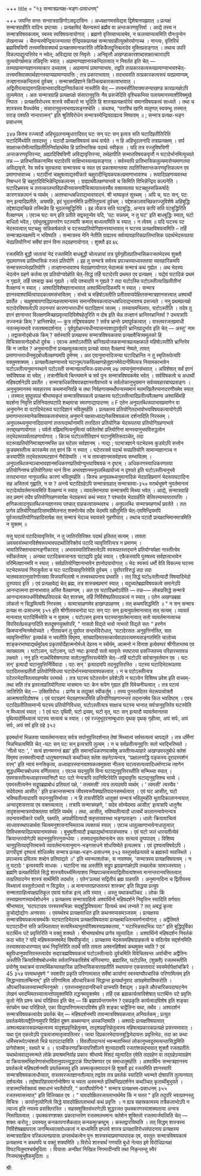 +++
title = "१३ सन्मात्रप्रत्यक्ष-भङ्ग-प्रसाधनम्"

+++
जयन्ति सन्तः सन्सात्रग्राहिणोऽसद्वदासिनः । 
अध्यक्षागमसंवेद्यस द्विशेषानपह्नवात् ॥ 
प्रत्यक्षं सन्मात्रग्राहीति वादिनः प्रष्टव्याः । प्रत्यक्षमिदं चैतन्यरूपं ब्रह्मैव वा अन्तःकरणवृत्तिर्वा । आद्ये तस्य न सन्मात्रविषयकत्वम्, स्वस्य स्वविषयत्वायोगात् । ब्रह्मणो वृत्तिव्याप्यत्वमेव, न फलव्याप्यत्वमिति पौनःपुन्येन लेखनाच्च । चैतन्यस्येन्द्रियाजन्यतया ऐन्द्रियकप्रत्यक्षं सन्मात्रग्राहीत्युक्तेरयोगाच्च । नान्त्यः, वृत्तिरियं ब्रह्मविषयिणी तत्त्वमसिवाक्यार्थ प्रत्यक्षसमानाकारेति लौकिकैतद्वृत्तिबलादेव मुक्तिप्रसङ्गात् । तथाच उपरि विकल्पाद्युत्पत्तिरेव न भवेत्; अविद्याया एव निवृत्तेः । अनिवृत्तौ अखण्डाकारशाब्दसाक्षात्कारादपि तुल्ययोगक्षेमान्न तन्निवृत्तिः स्यात् । अप्रामाण्यज्ञानास्कन्दितत्वात् न निवर्तत इति चेत् — तस्याप्रामाण्यज्ञानस्याकार उच्यताम् । अप्रामाण्यं प्रामाण्याभावः, तद्वति तत्प्रकारकत्वरूपप्रामाण्याभावश्चेत्-तत्त्वमसिवाक्यार्थज्ञानस्याप्यप्रामाण्यापत्तिः ; तत्र प्रकाराभावात् । तदभाववति तत्प्रकारकत्वरूपं यदप्रामाण्यम्, तज्ज्ञानास्कन्दितत्वं दुर्वचम् । सन्मात्रमहिज्ञाने किञ्चित्प्रकारकत्वाभावात् । अद्वितीयत्वाद्यवगाहित्वाभावादविद्यानिवर्तकत्वं नास्तीति चेत् — तत्त्वमसीतिवाक्यजन्याखण्ड कारप्रत्यक्षेऽपि तुल्यमेतत् । अतः सन्मात्रग्राहि प्रत्यक्षपक्षे संसारानुवृत्तिः नैव प्रसजेदिति वृश्चिकभिया पलायमानस्याशीविषमुखे निपातः । प्रत्यक्षविरोधस्य शास्त्रे स्वीकारो मा भूदिति हि शास्त्रप्रत्यक्षयोरेवं समानविषयकत्वं साध्यते । तथा च शास्त्रस्य वैयर्थ्यमेव ; संसारानुवृत्त्यभावप्रसङ्गश्चेति । कथश्च, “पराश्चि खानि व्यतृणत् स्वयम्भूः तस्मात् पराङ् पश्यति नान्तरात्मन्” इति श्रुतिविरोधेन सन्मात्रस्येन्द्रियग्राह्यत्व मिष्यताम् ॥ 
; 
सन्मात्र प्रत्यक्ष-भङ्ग प्रसाधनम् 

३४७ 
किश्च रज्ज्वादौ अहिभूदलनाम्बुधारादिवत् घटः सन् पटः सन् इत्यत्र सति घटादिप्रतीतिरिति घटादिर्मिथ्येति तावदस्तु । घटादौ प्रत्यक्षविषयत्वं कथं वार्यते । न हि अहिभूदलनादि तत्राप्रत्यक्षम् । सर्प साक्षात्करोमीत्यादिप्रतीतिनिर्वाहार्थमेव हि प्रातिभासिक पदार्थः स्वीकृतः । यदि तत्र रज्जुविषयिणी अन्तःकरणवृत्तिरन्या, अह्यादिविषयिणी अविद्यावृत्तिरन्या, तथेहापीति सन्मातविषयकवृत्तौ न घटादेर्भानमित्युच्यते तन्न — प्रातिभासिकानामिव घटादेरपि साक्षिभास्यत्वप्रसङ्गात् । सर्वस्यापि प्रातिभासिकतुल्यमारोप्यमाणतया अविद्यावृत्ते. रेव सर्वत्र सुवचतया सन्मात्रस्य च स्वत एव प्रकाशमानतया तदतिरिक्तान्तःकरणवृत्तिकल्पन एव प्रमाणाभावाच्च । घटादीनां चाक्षुषत्वाद्यस्वीकारे चक्षुरादीन्द्रियकपकल्प्रमाणाभावाश्च । रूपादिग्रहणव्यवस्था निबन्धनं हि चक्षुरादिविभिन्नेन्द्रियकल्पनम् । ग्राह्यार्थवैलक्षण्याभावे च किमिति विभिन्नेन्द्रिय कल्पनेति । घटादिभ्रमस्य च तत्तत्कालभाविप्राचीनवासनावैचित्र्यायतत्वस्यैव वक्तव्यतया घटचक्षुस्सन्निकर्षादेः कारणत्रकल्पनं च व्यर्थम् । अतश्चान्धबधिराद्यभावापादनं. श्री भाष्यकृतं सुस्थम् । 
अपि च, घटः सन्, पटः सन् इत्यादिप्रतीतेः, अयमहिः, इदं भूदलनमिति प्रतीतितुयत्वं दुर्वचम् । यद्देशकालावच्छिन्नरज्जुविशेषे अहिबुद्धिः तद्देशाद्यवच्छिन्ने तस्मिन्नेव हि भूदलनबुद्धिरिपि । इह त्वेकत्र सति घटबुद्धिः, अन्यत्र कापि सति पटबुद्धिरिति वैलक्षण्यम् । एवञ्च घटः सन् इति प्रतीते सद्वस्तुन्येव यदि, 'पटः सन्नयम्, न तु घट' इति बाधबुद्धिः स्यात्, घटो बाधितो भवेत् ; एवंभूतबुद्धयन्तरेण पटस्यापि क्रमात् बाध्यत्वमिति च स्यात् । न त्वेवम् ॥ 
यदि घटस्य पट भेदरूपत्वात् घटचक्षुः सन्निकर्षकाले च पटरूपप्रतियोगिज्ञानस्याभावात् न घटस्य प्रत्यक्षविषयत्वमिति – तर्हि सन्मात्रप्रत्यक्षमपि न भविष्यति । सन्मात्रस्य नेनि नेतीति ग्राह्यस्य सर्वव्यावहारिकप्रातिभासिक पदार्थभेदरूपतया भेदप्रतियोगिनां सर्वेषां ज्ञानं विना तद्ग्रहणायोगात् । शुक्तौ इद 
૪૮ 

रजतमिति बुद्धौ जातायां नेदं रजतमिति बाधबुद्धौ चोत्पन्नायां तत्र पूर्वगृहीतप्रातिभासिकरजतभेदस्य शुक्तौ गृह्यमाणस्य प्रातिभासिकं रजतं प्रतियोगि । इह तु सन्मात्रे सर्वस्य प्रपञ्चस्याध्यस्ततया व्यावहारिकमपि सन्मात्ररूपभेदप्रतियोगि । तज्ज्ञानाभावाश्च भेदग्रहणायोगात् भेदात्मकं सन्मात्रं कथं गृह्येत । अथ भेदस्य भेदत्वेन ग्रहणे कर्तव्य एव प्रतियोग्यपेक्षेति चेत्-सिद्धं तर्हि घटादेरपि प्रथमत एव प्रत्यक्षम् । 
यद्येवं घटादिकं प्रथमं न गृह्यते, तर्हि पश्चाद्वा कथं गृह्यते । यदि पश्चादपि न गृह्यते ? तदा घटोऽस्ति पटोऽस्तीत्यादिप्रतीतीनां वैलक्षण्यं न स्यात् । अश्वादिविशेषज्ञानाभावात् अश्वार्थित्वादिकमपि न स्यात् । सन्मात्र ज्ञानस्याश्वार्थित्वापादकत्वमसंभावितम् । संभवे च महिषोऽस्तीति प्रतीरावप्यपेक्षितसन्मात्रज्ञानसत्त्वात् अश्वार्थी प्रवर्तेत । चाक्षुषश्रावणादिप्रत्यक्षसामान्यस्य समानविषयकत्वादन्धबधिराद्यभावश्च प्रसज्यते । ननु प्रथमप्रत्यक्षे घटादेरविषयत्वेऽपि तदनन्तरं कारणान्तराधीनं घटादिज्ञानं जातम् । तस्यायमभिलापः, घटोऽस्तीति । तदेव तु ज्ञानं ज्ञानान्तर विलक्षणमिच्छाप्रवृत्त्यादिविशेषहेतुरिति न दोष इति चेन्न तज्ज्ञानं भ्रान्तिरभ्रान्तिर्वा ? उभयत्रापि तज्जनकं किम् ? भ्रान्तिश्चेत् — कुत्र तद्विषयकप्रमा ? सर्वत्र भ्रान्तेः प्रमापूर्वकत्वात् । वास्तवरजतप्रमाधी नतत्स्मृत्यभावे रजतश्रमादर्शनात् । पूर्वपूर्वभ्रान्त्यधीनवासनवशादुपर्युपरि भ्रान्तिप्रादुर्भाव इति चेत् — अस्तु' नाम । तद्वासनोद्बोधकं किम् ? सर्वस्यापि प्रत्यक्षस्य सन्मात्रविषयकतया प्रत्यक्षवैचित्र्यमूलको हि विचित्रवासनोद्बोधो दुर्वचः । एवञ्च अश्वोऽस्तीति भ्रान्तिप्रयोजकसन्मात्रप्रत्यक्षकाले महिषोऽस्तीति भ्रान्तिरेव किं न जायेत ? अनुमानादीनां प्रत्यक्षमूलकत्वात् प्रत्यक्षे यावत् वैलक्षण्यं नेष्यते, तावत् प्रमाणान्तराधीनमुद्बोधवैलक्षण्यमपि दुर्मणम् । अत एवानुमानादिजन्या घटादिभ्रान्तिः न तु स्मृतिरूपेत्यपि वक्तुमशक्यम् । प्रत्यक्षवैलक्षण्याभावे घटानुम/पकविलक्षणहेतुज्ञानमेवेदानीमित्यत्र नियामकाभावेन घटोऽस्तीत्यनुमानस्थाने पटोऽस्ती
सन्मानप्रत्यभिज-प्रसाधनम् 
૨૪ 
त्यप्यनुंमानसंभवात् । अविशेषात् सर्वं ज्ञानं सर्वविषयक वा भवेत् । तत्रानौचित्ये चिन्त्यमाने च सर्व पुनः सन्मात्रविषयकमेव भवेत् । सर्वविषकत्वे च अधार्थी महिषदर्शनेऽपि प्रवर्तेत । सन्मात्राधिकविषयकज्ञानस्यैवाभावे च सर्वलोकानुभूयमान सर्वव्यवहारबाघप्रसङ्गः । अनुभूयमानस्य व्यवहारस्य कथमप्यनिर्वाहे च तथा निर्वहणासमर्थोपन्यस्यमानं मतमखिलैरप्यनादरणीयमेव स्यात् । तस्मात् सुष्ठुपपन्नं श्रीभाष्यकृतं सन्मात्रविषयकत्वे प्रत्यक्षस्य घटोऽस्तीत्यादिप्रतीत्यवैलक्षण्य अश्वार्थिमहि षदर्शना निवृत्ति प्रतिनियतघटादि
शब्दमात्रा स्मरणाद्यापादनम् ॥ 
F 
एतेन अनुपलब्धिरूपाभावप्रमाणेन वा अनुमानेन वा पटादिभेदरूप घटादिज्ञानं भवितुमर्हति । प्रत्यक्षस्य प्रतियोगितदभावोभयविषयकत्वायोगेऽपि प्रमाणान्तरस्यानेकविषयकत्वसंभवात् अनुमाने पक्षसाध्याद्यनेकविषयकत्व दर्शनादिति निरस्तम् । अनुपलब्ध्यनुमानादिग्रायाणां तत्तत्पदार्थानामपि तत्तदितर प्रतियोगिक भेदरूपतया प्रतियोगिग्रहणाभावे तत्तद्द्महणायोगात । पर्वतो वह्निमानित्यनुमित्यां पर्वतेतरेषां प्रतियोगिनां मानस्यानुभवविरुद्धत्वेन तद्भेदरूपपर्वतग्रहणायोगात् । किञ्च घटोऽस्तीतिज्ञानं घटानुमितिरूपञ्चेत्, तदा पटरूपप्रतियोगिमात्रज्ञानमस्ति उत घटेतर सर्वज्ञानम् । नाद्यः ; पटमात्रज्ञाने पटभेदस्य कुड्येऽपि सत्त्वेन कुड्यमस्तीत्य कारकमेव तत् ज्ञानं किं न स्यात् । घटेतरसर्व पदार्थ रूपप्रतियोगि सामान्यज्ञानञ्च न कस्यापीति तद्भेदरूपघटज्ञानं नैवोदेष्यति । न च तावज्ज्ञानमसर्वज्ञस्य सम्भावितम् । अनुपलब्धिजन्यञ्चाभावज्ञानमधिकरणप्रतियोग्युभयाविषयकं न दृष्टम् । अधिकरणस्याधिकरणतया प्रतियोगिनश्च प्रतियोगितया भानं विना अभावज्ञानमनुपलब्धिप्रयोज्यं न दृश्यते इति घटोऽस्तीत्यनुभवे तत्तदभानात नानुपलब्धिः कारणं भवितुमर्हति । 
किश्च अनुपलब्ध्यनुमानादिकं भेदग्राहिप्रमाणं भेदरूपघटादिना सह अस्तित्वं गृह्णाति, न वा ? अन्त्ये घटादिग्रहेऽपि सन्मात्राग्रहात् सन्मात्रस्या-३५० 
परार्थभूषणे 
नुवर्तमानत्वं घटादेर्व्यावर्तमानत्वमिति वैलक्षण्यं न स्यात् । व्यावर्तमानतया सन्मात्रमपि मिथ्या भवेत् । आद्ये, सन्मात्रग्राहि तत् प्रमाणं तदैव प्रतियोगिग्रहणसापेक्ष भेदग्रहरूपं कथं स्यात् ? पश्चादेव भेदग्राहीति चेत्विरम्यव्यापारापत्तिः । क्षणिकत्वादनुपलब्धिजन्यज्ञानस्य पश्चात् ग्राहकत्वासम्भवश्च । अनुपलब्धिः सन्मात्रमहणार्थं प्रवर्तते । ततः प्रागेव प्रतियोगिग्रहादिसामग्रीमेलनात् शक्नोत्येव तदैव भेदमपि ग्रहीतुमिति चेत्-एवमिन्द्रियमपि पूर्वजातप्रतियोगिग्रहादिसापेक्ष सत् सन्मात्रं भेदञ्च स्वावसरे गृहणीयात् । तथाच पटादौ प्रत्यक्षाभिमानमात्रमिति न युक्तम् ॥ 

यत्तु घटत्वं पटादिव्यावृत्तिरेव, न तु जातिरतिरिक्तः पदार्थ इतितत् सत्यम् । तावता अवयवसंस्थानविशेषरूपभावपदार्थातिरिक्तेयं पटादि व्यावृत्तिरित्यत्र न प्रमाणम् । भावातिरिक्ताभावानङ्गीकारात् । अभावस्यातिरिक्तत्वेऽपि स्वरूपतस्तद्भाने प्रतियोग्यपेक्षा नास्तीत्येव स्वीकर्तव्यम् । अन्यथा पटादिकमजानता घटाद्यपि दुर्ग्रहं स्यात् । एकैकस्यापि पुरुषस्य सर्वज्ञत्वाभावेन परिमितज्ञानमपि न स्यात् । सर्वप्रतियोगिज्ञानाभावेन ज्ञानोदयायोगात् ॥ भेदः स्वरूपं धर्मो वेति विकल्प्य घटस्य पटभेदरूपत्वं निराकुर्वता च घटः पटादिव्यावृत्तिरेवेति दुर्वचम् । पूर्वापरविरुद्धं तदा तदा भातमवसरानुसारेणोत्सवा विजयाभिलाषो न तत्त्वस्थापनाय प्रभवति । तत् सिद्धं घटोsस्तीत्यादौ विषयादिभेदो दुरुपपाद इति । 
एवं प्रत्यक्षवेद्यं चेत् ब्रह्म, तत्र शास्त्रमप्रमाणं स्यात् । यदुच्यतेब्रह्मविषयकत्वे समानेऽपि आनन्दात्मना ज्ञानाभावात् अस्ति वैलक्षण्यम् । अत एव घटादिभ्रमोऽपीति — तन्न—– लोकप्रसिद्धे सन्मात्रे आनन्दत्वरूपधर्मविशेषप्रतिपादकं चेत् शास्त्रम्, तर्हि निर्विशेषप्रतिपादकत्वं न स्यात् । एतेन अखण्डब्रह्म लोकतो न सिद्धमित्यपि निरस्तम् । सत्मात्रग्रहणमेव हाखण्डग्रहणम् । तत् कथमसिद्धमिति ॥ 
" न सन् 
सन्मात्र प्रत्यक्ष मा-प्रसाधनम् 
३५१ 
इति श्रीगीतावचनोदा
घटः सन् पटः सन् इत्यनुवर्तमानत्वात् सत् सत्यम् । व्यावर्त मानत्वात् घटादिर्मिथ्येति च न युक्तम् । घटोऽसन् इत्यत्र घटस्यानुवर्तमानत्वात् सतो व्यावर्तमानत्वाच्च विपरिवर्तप्रसङ्गादिति शतदूषणयुक्तोपरि, " नासतो विद्यते भावो नाभावो विद्यते सतः " हरणेन किमप्यनन्विनमेवोच्यते । गीतावचनं तु पूर्वापर सन्दर्भविरोधात्, 'घटादेरसतः अनुवृत्तिर्नास्ति, सतः व्यावृत्तिर्नास्ति' इत्यर्थकं न भवतीति विमृश्य, सांख्यादिमतसत्कार्यवादपरत्वमप्यसङ्गतमिति चालोच्य शाङ्करभाष्याद्यर्थमुपेक्ष्य प्रकृतयोर्देहात्मनोर्मध्ये देहस्य न स्थैर्यम्, आत्मनो न विनाश इत्येवम्परं श्रीगीताभाष्य एव व्याख्यातम् । घटोऽसन्, पटोऽसन्, पटो नष्टः इत्यादौ सतो व्यावृत्तेः स्पष्टतया प्रसज्जितस्य परिहारस्तावन्न लक्ष्यते । ननु इति नञर्थविशेषणतया सतोऽनुवृत्तिरस्त्येवेति चेत्--तर्हि घटोऽपि सर्वत्रानुवर्तमान एव । घटः सन्' इत्यादौ घटानुवृत्तिर्निर्विवादा । पटः सन् ' इत्यादावपि तदनुवृत्तिरस्ति । पटस्य घटादिभेदरूपतया पटादितत्तत्प्रतीतौ प्रतियोगिविधया घटादेर्भानस्याप्यावश्यकत्वात् । न च पटोऽस्तीत्यत्र पटेतरभेदास्तित्वग्रहणमेव परमार्थः । तत्र घटस्य पटेतरत्वेन प्रवेशेऽपि न घटत्वेन विशिष्य प्रवेश इति वाच्यम्-तथा सति तंत्र इतरत्वप्रतियोगितया भासमानः पटः केन रूपेण गृह्यत इति विवेचनीयत्वात् । तत्र पटत्वं जातिरिति चेत् — उक्तिविरोधः । प्रागेव च तद्युक्तं स्वीकर्तुम् । तस्य पुनस्तदितर भेदरूपत्वोक्तौ आत्मश्रयादिदोषश्च । एवं पटग्रहणं भेदग्रहणरूपमिति प्रतियोगिग्रहणानन्तरं तद्भानमेव किल भवदिष्टम् । एवच पटादिप्रतीतिसामान्ये घटस्य प्रतियोगिविधया, घटोऽस्तीत्यत्र साक्षाच घटस्य भानात् सर्वत्रानुवृत्तिरेव घटस्येति न मिध्यात्वं स्यात् । 
1 
एवं घटः पृथिवी, घटो द्रव्यम्, घटो मृत्, घटः सन् इत्यादौ व्यावर्तमानतया पृथिव्यादेर्मिथ्यात्वं घटस्य सत्यत्वं च स्यात् । एवं रज्जुभूदरनाम्बुधाराः पृथक् पृथक् गृहीत्वा, अयं सर्पः, अयं सर्पः, अयं सर्प इति ग्रहे 
३५२ 

इदमर्थानां भिन्नतया व्यावर्तमानत्वात् सर्वत्र सर्पानुवृत्तिदर्शनात् तेषां मिथ्यात्वं सर्पसत्यत्वं चापद्यते । तत्र धर्मिणां भिन्नभिन्नत्वमिति चेत् -घटः सन् पटः सन् इत्यत्रापि तुल्यम् । न च सर्वप्रतीत्यनुवृत्तिः सतो भवद्भिरिष्यते । 'नीलो घटः ', ' सत्यं ज्ञानमनन्तं ब्रह्म' इति समानाधिकरणवाक्येषु अस्तीत्यध्याहारे अखण्डवस्तुबोधे क्लेशं विमृश्य तत्त्वमसीत्यादौ धातुश्रवणस्थले कथञ्चित् क्लेश सहनेऽप्यन्यत्र, “प्रक्षालनाद्धि पङ्कस्य दूरादस्पर्शनं वरम्" इति न्यायं मनसिकृत्य, अध्याहारस्यानावश्यकत्वमुक्त्वा नीलत्व घटत्वसत्यत्वादिधर्माणाञ्च त्यागेन शुद्धधर्मिमात्रबोधस्य वर्णितत्वात् । एवञ्च सदनुवृत्तिं विना घटाद्यनुवृत्तिरस्तीति सन्मिथ्या स्यात् । एवमत्रास्तीत्यध्याहारस्यानिष्टौ घटः पटो नेन्यत्रापि तदनिष्टिरेवेति सद्व्यावृत्तिः घटाद्यनुवृत्तिश्च भाव्ये । 
एवमस्तीत्यनेन सद्रूपब्रह्मबोधं प्रतियतां पक्षे, ' तत्त्वमसी' त्यत्र तत्पदमपि व्यर्थम् । ' त्वमसी' त्यस्यैव ' सदेवेदमग्र आसीत् ' इति प्रक्रान्तसन्मात्र जीवस्वरूपैक्यप्रतिपादनसमर्थत्वात् । एवं घट आसीत्, घटो भविष्यतीत्यादावपि सदननुवृत्तिर्भाव्या । न हि तत्रासीदिति धातूक्तं सन्मात्रं भवितुमर्हति भूतादिकालानन्वयात् अन्यादृशसत्ताया एव वक्तव्यत्वात् । तत्रापि सन्मात्रमहणे, ' सदेव सोम्येदमग्र आसीत्' इत्यत्रापि धातुनैव तादृशसन्मात्रस्योक्ततया सदिति व्यर्थम् । तथा, आसीत्, भविष्यतीत्यादौ धात्वर्थे कालानन्वयेनान्यत्र तदन्वयस्वीकारे पचति, पक्ष्यति, अपाक्षीदित्यादौ क्लृप्तव्यवस्था भङ्गप्रसङ्गः । धातोः क्रियावाचित्वं साध्यावस्थापन्नार्थवा चित्वमनुशासनाभिमतञ्च त्यक्तव्यं स्यात् । एवञ्च धातुलक्षणाभावेनाधातुत्वात् तिविभक्त्यादिप्रत्ययानामसंभवः । बुभूषतीत्यादौ इच्छाद्यर्थान्वयासंभवश्च । 
एवं घटो जलं धारयतीत्येवं क्रियान्तरयोगेऽपि सदननुवृत्तिरनुसन्धेया । तस्मादनुवर्तमानत्वेन सतः सत्यत्वं दुम्पपादम् । विशिष्य चानुवृत्तिव्यावृत्तिस्वरूपे व्यावर्तमानत्वानुमान-भङ्गसाधने शोधयिष्येते इत्यलमत्र । एवं दृश्यत्वविषयेऽपि । प्रागपीदृशं दृश्यत्वं शोधितमेव 
सन्मात्र प्रत्यक्ष-भङ्ग-प्रसाधनम् 
३५३ 
यस्तुसर्वप्रत्ययवे च ब्रह्मरूपे व्यवस्थिते । प्रपञ्चस्य प्रविलयः शब्देन प्रतिपाद्यते ॥" इति भवन्मतश्लोकः, स नावश्यम्, 'सन्मात्रस्य प्रत्यक्षविषयत्वम् । न तु घटादेः ' इत्यस्यापि साधकः । घटादिना सह अस्तीति सद्रूप झग्रहणपक्षेऽपि तच्छलोक सामञ्जस्यात् । ब्रह्मणि प्रत्यक्षविदिते सिद्धे शास्त्रयैयर्थ्यमित्याशय निष्प्रपञ्चत्वरूपाद्वितीयत्वांशस्य मानान्तरानवसितत्वात् तत्प्रतिपादनेन शास्त्रं सार्थमिति तदर्थात् । एतेन'प्रत्यक्षं सद्वितीयं ब्रह्म ग्राहयति । अनुमानादिना च द्वितीयस्य मिथ्यात्वं वस्तुतोऽभावो न सिद्ध्येत् । अ मानान्तराप्राप्ततत्परं शास्त्रम्' इति सिद्ध्या प्रत्युप सन्मातग्राहित्वपक्षप्रतिकूल एवायं श्लोक इत्य् अपि स्यात् । अस्तु यथाकथञ्चिद । लोकः किं तस्याप्रमाणस्यार्थशोधनेन ॥ 
प्रत्यक्षस्य सन्मात्रग्रहित्वे अश्वार्थिनो महिषदर्शने निवृत्तिन स्यादिति वर्णयतः श्रीभाष्यात्, 'घटपटादयः परस्परमभिन्नाः सद्बुद्धिविषयत्वा' दित्यर्थः कथं लभ्यते ? तत् अबद्धं कृत्वा कुचोद्योद्योगः अनवसरः । एवमर्थश्च प्रत्यक्षवाधित इति कथनमप्यसमञ्जसम् । प्रत्यक्षस्य सन्मात्रविषयकत्वसमर्थकैः घटपटादिभेदस्य प्रत्यक्षाविषयतया प्रत्यक्षबाधितत्ववर्णनायोगात् । अद्वैतिमते घटपटादीनां सति कल्पितत्वात् सत्यमिथ्याभूतयोरैक्यस्याप्रक्कतया, “ घटाभिन्नसदभिन्नः पटः" इति बुद्धिपूर्विका घटार्थिनः पटे प्रवृत्तिरिति न वक्तुं शक्यते । श्रीभाष्यार्थश्च प्रागेव व्युत्पादितः । अश्वार्थिनो महिषदर्शन निवर्तकं कदा भवेत् ? यदि महिषरूपमश्वमेदं विषयीकुर्यात् । प्रत्यक्षस्य भेदरूपमहिषाग्राहकत्वे च सदित्येव सद्दर्शनमिति तस्याश्वसाधारण्यात् कथं निवृत्तिरिति तदर्थे सति तावता अश्वनहिषैक्यं कथमुक्त भवति ? 
एवं बहुविधानुपपत्तिग्रस्तत्वादेव सद्पत्रह्मविषयकत्वं घटोऽस्तीत्यादेः दुर्वचमिति विवेचितवन्तः अर्वाचीना अद्वैतिनः अस्तीति क्रियाविशेषबोधनमेव सर्वतान्त्रिकाविशेषं संगिरमाणाः, ब्रह्मास्ति, घटोऽस्ति, (शुक्तौ) रजतमस्तीति प्रयोगेषु यथाक्रमं पारमार्थिकव्यावहारिक प्रातिभासिकसत्ताप्रतीतिं स्थापयन्त एकसत्तावादं स्वयमेवोपेक्षांचक्रिरे । 
45 
३५४ 
परमाथभूषणे 
" स्वशरीर प्रकृति परिणामत्वात् सर्वेषां कार्याणां स्वस्याप्यौपचारिकं परिणामित्वम् इति सिद्धान्तावलम्बिनाम्" इति परिणामित्व औपचारिकत्वं सिद्धान्त इत्यर्थानुवाद आग्रहमेवाविष्करोति । औपचारिकत्वस्यास्माभिरनुक्तेः । एतत्तत्त्वमुपादानविचारे प्राप्स्यति वैशद्यम् । प्रकृते औपचारिकपदाघटनेन लेखनं भवदभिमतस्यात्यन्तोपयुक्तमिति तद्धनमयुक्तमेव । तर्हि एक ब्रह्मकार्यत्वाविशेषात् घटार्थिनः पटे प्रवृत्तिः कुतो नेति प्रश्नः कथं परिहियत इति चेत् — किं ब्रह्मपर्यन्तगमनेन ? एकप्रकृति कार्यत्वादविशेष इति शङ्का सांख्येन यथा परिहियते, एका विद्यापरिणामत्वादविशेष इति शङ्का चाद्वैतिना यथा, तथैव । अश्वदर्शनं सन्मात्रविषयकत्वादेव प्रवर्तकं चेत् — महिषदर्शनमपि तावन्मात्रविषयकत्वात् अनिवर्तकम् ; प्रत्युत प्रवर्तकमेवेत्यद्वैतिनामुपरि विहितं दूषण कथमन्यान् अस्कन्दिष्यति । अश्वादेः प्रत्यक्षविषयत्वात् अश्वत्वप्रकारकप्रत्यक्षत्वस्य यादृशप्रवृत्तिहेतुत्वम्, तादृशप्रवृत्तिहेतुत्वस्य महिषत्वप्रकारकप्रत्यक्षे प्रसत्त्यभावात् । यथा पुंस एकत्वेऽपि पुत्रत्वजामातृत्वपतित्वर। जत्वा दिप्रकारभेदायत्तबुद्धिभेदायत्तः प्रवृत्तिभेदः, तदा का कथा धर्मिस्वरूपेऽप्यंशतो भिन्ने घटपटादाविति । विवर्तोपादानत्वं भवन्मताभिमतं लोकानुभवदूरमत्यन्तासिद्धमिति प्रागेवोक्तम् ; वक्ष्यते च ॥ 
। 
पञ्चीकरणप्रक्रियापरिशीलने शुत्त्यादावपि रजतांशसद्भावात् शुक्तौ रजतप्रतीतेः यथार्थत्ववाद्यस्मन्मते लोके प्रमाश्रमनिर्वाह प्रकारः श्रीभाष्ये विशदं व्युत्पादित एवेति तदग्रहेण वा तद्ग्रहेऽप्याग्रहेण वा क्रियासमभिहारेणासंभावितानुपपत्त्युद्धाटकं पिष्टपेषणपर एव समाधातुमर्हति । अश्वार्थिनः सन्मात्रज्ञानस्य प्रवर्तकत्वे महिषदर्शनमपि प्रवर्तकमस्तु इति अस्मत्कृतमापादनं हि शुक्तौ इदं रजतमिति ज्ञानस्यापि सन्मात्रविषयकत्वधौव्यात्, वास्तवरजतज्ञानतौल्यात् तद्वदेव तत्र प्रवर्तकं स्यादिति भवन्मते दोषापत्तिं तुल्यनयात् दर्शयत्येव । तद्दोषपरिहारमार्गान्वेषिणा च भवता अस्मन्मते प्रतिबन्दिप्रदर्शनेन कथञ्चित् कृतार्थीबुभूयते । तत्रास्माभिर्वक्तव्यं समाधानं भवतैवोपरि, “ कार्योपयोगिनो 
" 
सन्मात्र प्रत्यक्षभम-प्रसाधनम् 
३५५ 
रजतस्यासत्त्वात्" इति विलिख्यत एव । " यावदपेक्षितरजतलाभार्थमेव किं न यतत " इति तदुपरि भवत्प्रश्नस्तु विचित्रः । कार्यानुपयोगित्वे सिद्धे यावदपेक्षितलाभार्था कथं प्रवृत्तिः । न ह्यत्र सहस्रकामस्य तत्रैकलाभोऽपि न त्याज्य इति नयस्य प्रसक्तिरस्ति । सहस्रशुक्तिसंभरणेऽपि शुद्धरजत पृथक्करणस्याशक्यताया अन्यत्र निरूपितत्वात् । पृथक्करणशक्तः प्रकारान्तरेण रजतमलभमानः क्लेशेन शुक्तितो रजतमार्जयत्विति चेत् — शक्तः करोतु ; प्रयस्यतु कनकापगासैकतात् कनकमुत्क्रष्टुम् । कस्तद्वारयिष्यति । 
तत् सिद्धम् शास्त्रस्य निर्विशेषब्रह्मपरत्व जगन्मिथ्यात्ववोधकत्वं न बाध्यमिति ज्ञप्तये शास्त्र प्रत्यक्षाविरोधसंपादनाय प्रत्यक्षस्य सन्मात्रग्राहित्व परिकल्पनप्रयासः प्राप्तार्थकत्वेन पुनः शास्त्रस्याप्रमाण्यापादक एव, वस्तुतः सन्मात्रविषयकत्वं प्रत्यक्षस्य न कथमपि च वक्तुं शक्यमिति ॥ 
विरोधे शास्त्रार्थं गणयति बुधो नेत्यत इमे 
विरोधिप्रत्यक्षं विघटयितुमाश्चर्यमुदिताः । वियाताः अन्वीक्षां निखिल निगमादीन्यपि तथा 
निकृन्तन्तु स्वैरं निजमतबुभूषैकमुदिताः ॥ 

श्रीः 
